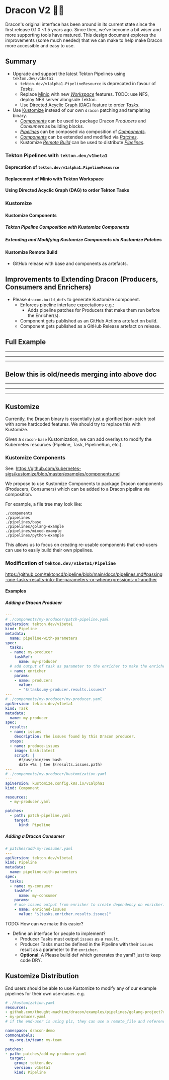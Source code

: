 # Dracon V2 :train::train:

Dracon's original interface has been around in its current state since the first release 0.1.0 ~1.5 years ago. Since then, we've become a bit wiser and more supporting tools have matured. This design document explores the improvements (some much needed) that we can make to help make Dracon more accessible and easy to use.

## Summary

- Upgrade and support the latest Tekton Pipelines using `tekton.dev/v1beta1`
  - `tekton.dev/v1alpha1.PipelineResource` is deprecated in favour of [_Tasks_][1].
  - Replace [Minio][2] with new [_Workspace_][3] features. TODO: use NFS, deploy NFS server alongside Tekton.
  - Use [Directed Acyclic Graph (DAG)][4] feature to order [_Tasks_][1].
- Use [Kustomize][5] instead of our own `dracon` patching and templating binary.
  - [_Components_][6] can be used to package Dracon _Producers_ and _Consumers_ as building blocks.
  - [_Pipelines_][7] can be composed via composition of [_Components_][6].
  - [_Components_][6] can be extended and modified via [_Patches_][8].
  - Kustomize [_Remote Build_][9] can be used to distribute [_Pipelines_][7].

[1]: https://github.com/tektoncd/pipeline/blob/v0.26.0/docs/tasks.md
[2]: https://min.io
[3]: https://github.com/tektoncd/pipeline/blob/v0.26.0/docs/workspaces.md
[4]: https://github.com/tektoncd/pipeline/blob/v0.26.0/docs/pipelines.md#configuring-the-task-execution-order
[5]: https://kustomize.io/
[6]: https://github.com/kubernetes-sigs/kustomize/blob/kustomize/v4.2.0/examples/components.md
[7]: https://github.com/tektoncd/pipeline/blob/v0.26.0/docs/pipelines.md
[8]: https://github.com/kubernetes-sigs/kustomize/blob/kustomize/v4.2.0/examples/patchMultipleObjects.md
[9]: https://github.com/kubernetes-sigs/kustomize/blob/master/examples/remoteBuild.md#url-format


### Tekton Pipelines with `tekton.dev/v1beta1`


#### Deprecation of `tekton.dev/v1alpha1.PipelineResource` 

#### Replacement of Minio with Tekton Workspace

#### Using Directed Acyclic Graph (DAG) to order Tekton Tasks


### Kustomize

#### Kustomize Components

##### Tekton Pipeline Composition with Kustomize Components

##### Extending and Modifying Kustomize Components via Kustomize Patches

#### Kustomize Remote Build

- GitHub release with base and components as artefacts.


## Improvements to Extending Dracon (Producers, Consumers and Enrichers)

* Please `dracon.build_defs` to generate Kustomize component.
  * Enforces pipeline interface expectations e.g.:
    * Adds pipeline patches for Producers that make them run before the Enricher(s).
  * Component gets published as an GitHub Actions artefact on build.
  * Component gets published as a GitHub Release artefact on release.

## Full Example


---
---
---
Below this is old/needs merging into above doc
---
---
---
---

## Kustomize

Currently, the Dracon binary is essentially just a glorified json-patch tool with some hardcoded features. We should try to replace this with Kustomize.

Given a `dracon-base` Kustomization, we can add overlays to modify the Kubernetes resources (Pipeline, Task, PipelineRun, etc.).

### Kustomize Components
See: https://github.com/kubernetes-sigs/kustomize/blob/master/examples/components.md

We propose to use Kustomize Components to package Dracon components (Producers, Consumers) which can be added to a Dracon pipeline via composition.

For example, a file tree may look like:

```
./components
./pipelines
./pipelines/base
./pipelines/golang-example
./pipelines/mixed-example
./pipelines/python-example
```

This allows us to focus on creating re-usable components that end-users can use to easily build their own pipelines.

### Modification of `tekton.dev/v1beta1/Pipeline`

https://github.com/tektoncd/pipeline/blob/main/docs/pipelines.md#passing-one-tasks-results-into-the-parameters-or-whenexpressions-of-another

#### Examples
##### Adding a Dracon Producer

```yaml
---
# ./components/my-producer/patch-pipeline.yaml
apiVersion: tekton.dev/v1beta1
kind: Pipeline
metadata:
  name: pipeline-with-parameters
spec:
  tasks:
  - name: my-producer
    taskRef:
      name: my-producer
  # add output of task as parameter to the enricher to make the enricher dependent on this.
  - name: enricher
    params: 
    - name: producers
      value: 
      - "$(tasks.my-producer.results.issues)"
---
# ./components/my-producer/my-producer.yaml
apiVersion: tekton.dev/v1beta1
kind: Task
metadata:
  name: my-producer
spec:
  results:
  - name: issues
    description: The issues found by this Dracon producer.
  steps:
  - name: produce-issues
    image: bash:latest
    script: |
      #!/usr/bin/env bash
      date +%s | tee $(results.issues.path)
---
# ./components/my-producer/kustomization.yaml
---
apiVersion: kustomize.config.k8s.io/v1alpha1
kind: Component

resources:
  - my-producer.yaml

patches:
  - path: patch-pipeline.yaml
    target:
      kind: Pipeline
```

##### Adding a Dracon Consumer

```yaml
# patches/add-my-consumer.yaml
---
apiVersion: tekton.dev/v1beta1
kind: Pipeline
metadata:
  name: pipeline-with-parameters
spec:
  tasks:
  - name: my-consumer
    taskRef:
      name: my-consumer
    params:
    # use issues output from enricher to create dependency on enricher.
    - name: enriched-issues
      value: "$(tasks.enricher.results.issues)"
```


TODO: How can we make this easier?
 - Define an interface for people to implement?
   - Producer Tasks must output `issues` as a `result`.
   - Producer Tasks must be defined in the Pipeline with their `issues` result as a parameter to the `enricher`.
   - **Optional**: A Please build def which generates the yaml? just to keep code DRY.

## Kustomize Distribution

End users should be able to use Kustomize to modify any of our example pipelines for their own use-cases. e.g.

```yaml
# ./kustomization.yaml
resources:
- github.com/thought-machine/dracon/examples/pipelines/golang-project?ref=v0.12.1
- my-producer.yaml
# if the end-user is using plz, they can use a remote_file and reference the output directory instead

namespace: dracon-demo
commonLabels:
  my-org.io/team: my-team

patches:
- path: patches/add-my-producer.yaml
  target:
    group: tekton.dev
    version: v1beta1
    kind: Pipeline
```
